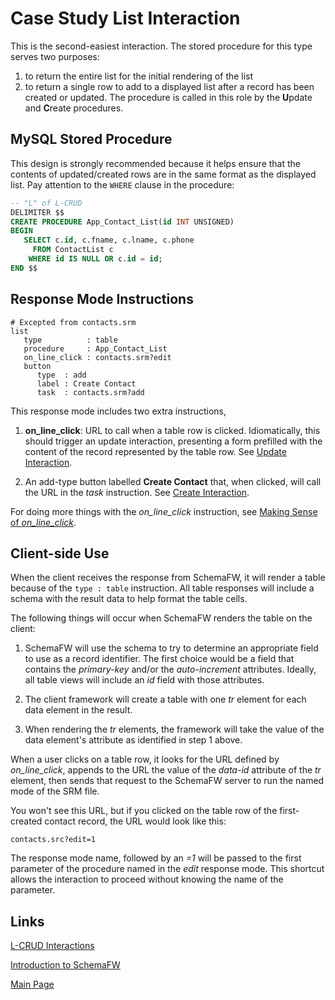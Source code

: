 # Case Study List Interaction

This is the second-easiest interaction.  The stored procedure for this type serves
two purposes:

1. to return the entire list for the initial rendering of the list
2. to return a single row to add to a displayed list after a record has been
   created or updated.  The procedure is called in this role by the **U**pdate
   and **C**reate procedures.

## MySQL Stored Procedure   

This design is strongly recommended because it helps ensure that the contents of
updated/created rows are in the same format as the displayed list.  Pay attention
to the `WHERE` clause in the procedure: 

~~~sql
-- "L" of L-CRUD
DELIMITER $$
CREATE PROCEDURE App_Contact_List(id INT UNSIGNED)
BEGIN
   SELECT c.id, c.fname, c.lname, c.phone
     FROM ContactList c
    WHERE id IS NULL OR c.id = id;
END $$
~~~

## Response Mode Instructions

~~~srm
# Excepted from contacts.srm
list
   type          : table
   procedure     : App_Contact_List
   on_line_click : contacts.srm?edit
   button
      type  : add
      label : Create Contact
      task  : contacts.srm?add
~~~

This response mode includes two extra instructions,

1. **on_line_click**: URL to call when a table row is clicked.
   Idiomatically, this should trigger an update interaction, presenting
   a form prefilled with the content of the record represented by the
   table row.  See [Update Interaction](CSUpdateInteraction.md).

2. An add-type button labelled **Create Contact** that, when clicked, will call
   the URL in the _task_ instruction.  See
   [Create Interaction](CSCreateInteraction.md).

For doing more things with the *on_line_click* instruction, see
[Making Sense of *on_line_click*](OnLineClick.md).

## Client-side Use

When the client receives the response from SchemaFW, it will render a table
because of the `type : table` instruction.  All table responses will include a
schema with the result data to help format the table cells.

The following things will occur when SchemaFW renders the table on the client:

1. SchemaFW will use the schema to try to determine an appropriate field to
   use as a record identifier. The first choice would be a field that contains
   the _primary-key_ and/or the _auto-increment_ attributes.  Ideally, all
   table views will include an _id_ field with those attributes.

2. The client framework will create a table with one _tr_ element for each
   data element in the result.

3. When rendering the _tr_ elements, the framework will take the value of the
   data element's attribute as identified in step 1 above.

When a user clicks on a table row, it looks for the URL defined by _on_line_click_,
appends to the URL the value of the _data-id_ attribute of the _tr_ element,
then sends that request to the SchemaFW server to run the named mode of the
SRM file.

You won't see this URL, but if you clicked on the table row of the first-created
contact record, the URL would look like this:

    contacts.src?edit=1

The response mode name, followed by an _=1_ will be passed to the first parameter
of the procedure named in the _edit_ response mode.  This shortcut allows the
interaction to proceed without knowing the name of the parameter.



## Links

[L-CRUD Interactions](LCRUDInteractions.md)

[Introduction to SchemaFW](IntroductionToSchemaFW.md)

[Main Page](UserGuide.md)

